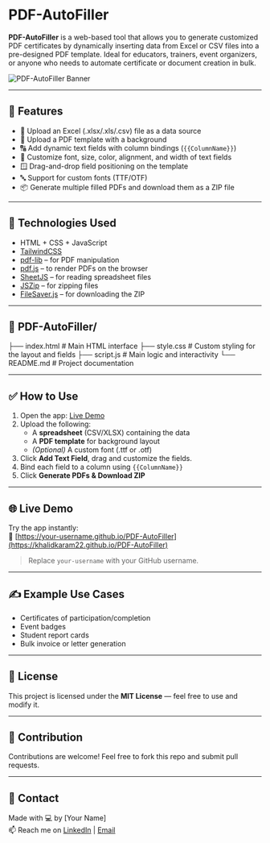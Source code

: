 # PDF-AutoFiller

**PDF-AutoFiller** is a web-based tool that allows you to generate customized PDF certificates by dynamically inserting data from Excel or CSV files into a pre-designed PDF template. Ideal for educators, trainers, event organizers, or anyone who needs to automate certificate or document creation in bulk.

![PDF-AutoFiller Banner](https://your-image-url-if-any.com/banner.png)

---

## 🚀 Features

- 🧾 Upload an Excel (.xlsx/.xls/.csv) file as a data source
- 📄 Upload a PDF template with a background
- 🔠 Add dynamic text fields with column bindings (`{{ColumnName}}`)
- 🎨 Customize font, size, color, alignment, and width of text fields
- 🪟 Drag-and-drop field positioning on the template
- 🔤 Support for custom fonts (TTF/OTF)
- 📦 Generate multiple filled PDFs and download them as a ZIP file

---

## 🧰 Technologies Used

- HTML + CSS + JavaScript
- [TailwindCSS](https://tailwindcss.com/)
- [pdf-lib](https://pdf-lib.js.org/) – for PDF manipulation
- [pdf.js](https://mozilla.github.io/pdf.js/) – to render PDFs on the browser
- [SheetJS](https://sheetjs.com/) – for reading spreadsheet files
- [JSZip](https://stuk.github.io/jszip/) – for zipping files
- [FileSaver.js](https://github.com/eligrey/FileSaver.js/) – for downloading the ZIP

---

## 📂 PDF-AutoFiller/
├── index.html # Main HTML interface
├── style.css # Custom styling for the layout and fields
├── script.js # Main logic and interactivity
└── README.md # Project documentation



---

## ✅ How to Use

1. Open the app: [Live Demo](https://your-username.github.io/PDF-AutoFiller/)
2. Upload the following:
   - A **spreadsheet** (CSV/XLSX) containing the data
   - A **PDF template** for background layout
   - *(Optional)* A custom font (.ttf or .otf)
3. Click **Add Text Field**, drag and customize the fields.
4. Bind each field to a column using `{{ColumnName}}`
5. Click **Generate PDFs & Download ZIP**

---

## 🌐 Live Demo

Try the app instantly:  
🔗 [https://your-username.github.io/PDF-AutoFiller](https://khalidkaram22.github.io/PDF-AutoFiller)

> Replace `your-username` with your GitHub username.

---

## ✍️ Example Use Cases

- Certificates of participation/completion
- Event badges
- Student report cards
- Bulk invoice or letter generation

---

## 📃 License

This project is licensed under the **MIT License** — feel free to use and modify it.

---

## 🙌 Contribution

Contributions are welcome! Feel free to fork this repo and submit pull requests.

---

## 📧 Contact

Made with 💻 by [Your Name]  
📫 Reach me on [LinkedIn](https://www.linkedin.com/) | [Email](mailto:you@example.com)

